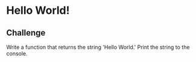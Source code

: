 # Hello World!

## Challenge

Write a function that returns the string 'Hello World.' Print the string to the console.
